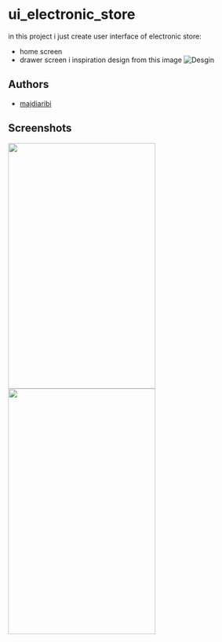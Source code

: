 
# ui_electronic_store

in this project i just create user interface of electronic store:
- home screen
- drawer screen 
i inspiration design from this image
![Desgin](https://user-images.githubusercontent.com/95164900/193010285-fe6c92ca-14d3-4c24-9540-8e64d5b16500.png)




## Authors

- [majdiaribi](https://github.com/majdideveloper)


## Screenshots

<img src="https://user-images.githubusercontent.com/95164900/193011331-b643639a-4ff1-4c0e-bbaa-6031f0bd75a3.png" width="300" height="500"/>
<img src="https://user-images.githubusercontent.com/95164900/193011321-1c0f2b50-8c2a-4515-a14c-7463fd0a91f4.png" width="300" height="500"/>


